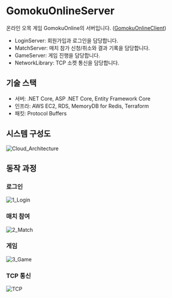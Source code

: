 # GomokuOnlineServer
온라인 오목 게임 GomokuOnline의 서버입니다. ([GomokuOnlineClient](https://github.com/aajuy/GomokuOnlineClient))
- LoginServer: 회원가입과 로그인을 담당합니다.
- MatchServer: 매치 참가 신청/취소와 결과 기록을 담당합니다.
- GameServer: 게임 진행을 담당합니다.
- NetworkLibrary: TCP 소켓 통신을 담당합니다.

## 기술 스택
- 서버: .NET Core, ASP .NET Core, Entity Framework Core
- 인프라: AWS EC2, RDS, MemoryDB for Redis, Terraform
- 패킷: Protocol Buffers

## 시스템 구성도
![Cloud_Architecture](https://github.com/aajuy/GomokuOnlineServer/assets/88243441/bbd5f2fc-4244-4a37-b366-32596c7d6499)

## 동작 과정
### 로그인
![1_Login](https://github.com/aajuy/GomokuOnlineServer/assets/88243441/9a9fd2f3-2c10-4670-8773-fe5376c384a3)

### 매치 참여
![2_Match](https://github.com/aajuy/GomokuOnlineServer/assets/88243441/c5415b9c-2481-41fe-833f-c52ba6c5daa8)

### 게임
![3_Game](https://github.com/aajuy/GomokuOnlineServer/assets/88243441/84e69f90-234c-4da7-916a-6c9650ee8797)

### TCP 통신
![TCP](https://github.com/aajuy/GomokuOnlineServer/assets/88243441/a2a2c9a3-ee65-4464-8ae5-e2208a392136)
